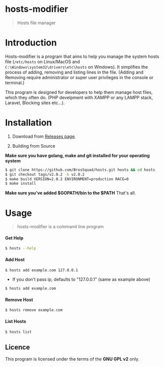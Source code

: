 # hosts-modifier
> Hosts file manager

# Introduction

Hosts-modifier is a program that aims to help you manage the system hosts file (```/etc/hosts``` on Linux/MacOS and ```C:\Windows\system32\drivers\etc\hosts``` on Windows).
It simplifies the process of adding, removing and listing lines in the file.
(Adding and Removing require administrator or super user privileges in the console or terminal.)

This program is designed for developers to help them manage host files, which they often do. (PHP develpment with XAMPP or any LAMPP stack, Laravel, Blocking sites etc...).

# Installation

1. Download from [Releases page](https://github.com/BrosSquad/hosts/releases/tag/v2.0.2).


2. Building from Source

**Make sure you have golang, make and git installed for your operating system**

```sh
$ git clone https://github.com/BrosSquad/hosts.git hosts && cd hosts
$ git checkout tags/v2.0.2 -b v2.0.2
$ make build VERSION=2.0.2 ENVIRONMENT=production RACE=0
$ make install
```

**Make sure you've added $GOPATH/bin to the $PATH**
That's all.

# Usage

> hosts-modifier is a command line program


#### Get Help

```sh
$ hosts --help
```

#### Add Host

```sh
$ hosts add example.com 127.0.0.1
```

- If you don't pass ip, defaults to "127.0.0.1" (same as example above)

```sh
$ hosts add example.com
```

#### Remove Host

```sh
$ hosts remove example.com
```

#### List Hosts

```sh
$ hosts list
```

## Licence

This program is licensed under the terms of the **GNU GPL v2** only.
